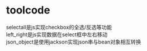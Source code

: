 # toolcode
selectall是js实现checkbox的全选/反选等功能</br>
left_right是js实现数据在select框中左右移动</br>
json_object是使用jackson实现json串与bean对象相互转换
